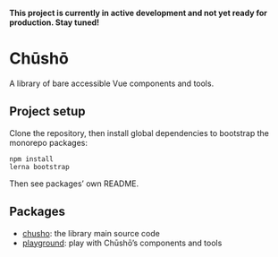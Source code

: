 **This project is currently in active development and not yet ready for production. Stay tuned!**

# Chūshō

A library of bare accessible Vue components and tools.

## Project setup

Clone the repository, then install global dependencies to bootstrap the monorepo packages:

```
npm install
lerna bootstrap
```

Then see packages’ own README.

## Packages

- [chusho](https://github.com/liip/chusho/tree/master/packages/chusho/): the library main source code
- [playground](https://github.com/liip/chusho/tree/master/packages/playground/): play with Chūshō’s components and tools
